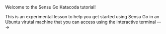 Welcome to the Sensu Go Katacoda tutorial!

This is an experimental lesson to help you get started using Sensu Go in an Ubuntu virutal machine that you can access using the interactive terminal --->
